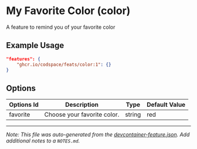 
# My Favorite Color (color)

A feature to remind you of your favorite color

## Example Usage

```json
"features": {
    "ghcr.io/codspace/feats/color:1": {}
}
```

## Options

| Options Id | Description | Type | Default Value |
|-----|-----|-----|-----|
| favorite | Choose your favorite color. | string | red |



---

_Note: This file was auto-generated from the [devcontainer-feature.json](https://github.com/codspace/feats/blob/main/src/color/devcontainer-feature.json).  Add additional notes to a `NOTES.md`._
